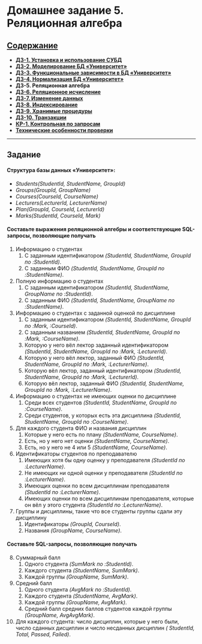 # Домашнее задание 5. Реляционная алгебра

## [Содержание](./../README.md)

* [**ДЗ-1. Установка и использование СУБД**](./../HW_1)
* [**ДЗ-2. Моделирование БД «Университет»**](./../HW_2)
* [**ДЗ-3. Функциональные зависимости в БД «Университет»**](./../HW_3)
* [**ДЗ-4. Нормализация БД «Университет»**](./../HW_4)
* **ДЗ-5. Реляционная алгебра**
* [**ДЗ-6. Реляционное исчисление**](./../HW_6)
* [**ДЗ-7. Изменение данных**](./../HW_7)
* [**ДЗ-8. Индексирование**](./../HW_8)
* [**ДЗ-9. Хранимые процедуры**](./../HW_9)
* [**ДЗ-10. Транзакции**](./../HW_10)
* [**КР-1. Контрольная по запросам**](./../CW_1)
* [**Технические особенности проверки**](./../Technical_specifics.md)

---

## Задание

#### Структура базы данных «Университет»:

* *Students(StudentId, StudentName, GroupId)*
* *Groups(GroupId, GroupName)*
* *Courses(CourseId, CourseName)*
* *Lecturers(LecturerId, LecturerName)*
* *Plan(GroupId, CourseId, LecturerId)*
* *Marks(StudentId, CourseId, Mark)*

#### Составьте выражения реляционной алгебры и соответствующие SQL-запросы, позволяющие получать

1. Информацию о студентах
    1) С заданным идентификатором *(StudentId, StudentName, GroupId по :StudentId)*.
    2) С заданным ФИО *(StudentId, StudentName, GroupId по :StudentName)*.
2. Полную информацию о студентах
    1) С заданным идентификатором *(StudentId, StudentName, GroupName по :StudentId)*.
    2) С заданным ФИО *(StudentId, StudentName, GroupName по :StudentName)*.
3. Информацию о студентах с заданной оценкой по дисциплине
    1) С заданным идентификатором *(StudentId, StudentName, GroupId по :Mark, :CourseId)*.
    2) С заданным названием *(StudentId, StudentName, GroupId по :Mark, :CourseName)*.
    3) Которую у него вёл лектор заданный идентификатором *(StudentId, StudentName, GroupId по :Mark, :LecturerId)*.
    4) Которую у него вёл лектор, заданный ФИО *(StudentId, StudentName, GroupId по :Mark, :LecturerName)*.
    5) Которую вёл лектор, заданный идентификатором *(StudentId, StudentName, GroupId по :Mark, :LecturerId)*.
    6) Которую вёл лектор, заданный ФИО *(StudentId, StudentName, GroupId по :Mark, :LecturerName)*.
4. Информацию о студентах не имеющих оценки по дисциплине
    1) Среди всех студентов *(StudentId, StudentName, GroupId по :CourseName)*.
    2) Среди студентов, у которых есть эта дисциплина *(StudentId, StudentName, GroupId по :CourseName)*.
5. Для каждого студента ФИО и названия дисциплин
    1) Которые у него есть по плану *(StudentName, CourseName)*.
    2) Есть, но у него нет оценки *(StudentName, CourseName)*.
    3) Есть, но у него не 4 или 5 *(StudentName, CourseName)*.
6. Идентификаторы студентов по преподавателю
    1) Имеющих хотя бы одну оценку у преподавателя *(StudentId по :LecturerName)*.
    2) Не имеющих ни одной оценки у преподавателя *(StudentId по :LecturerName)*.
    3) Имеющих оценки по всем дисциплинам преподавателя *(StudentId по :LecturerName)*.
    4) Имеющих оценки по всем дисциплинам преподавателя, которые он вёл у этого студента *(StudentId по :LecturerName)*.
7. Группы и дисциплины, такие что все студенты группы сдали эту дисциплину
    1) Идентификаторы *(GroupId, CourseId)*.
    2) Названия *(GroupName, CourseName)*.

#### Составьте SQL-запросы, позволяющие получать

8. Суммарный балл
    1) Одного студента *(SumMark по :StudentId)*.
    2) Каждого студента *(StudentName, SumMark)*.
    3) Каждой группы *(GroupName, SumMark)*.
9. Средний балл
    1) Одного студента *(AvgMark по :StudentId)*.
    2) Каждого студента *(StudentName, AvgMark)*.
    3) Каждой группы *(GroupName, AvgMark)*.
    4) Средний балл средних баллов студентов каждой группы *(GroupName, AvgAvgMark)*.
10. Для каждого студента: число дисциплин, которые у него были, число сданных дисциплин и число несданных дисциплин *(
    StudentId, Total, Passed, Failed)*.